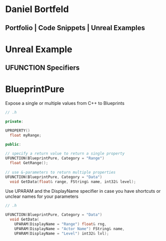 # Daniel Bortfeld
## Portfolio | Code Snippets | Unreal Examples #

# Unreal Example
## UFUNCTION Specifiers #

# BlueprintPure

Expose a single or multiple values from C++ to Blueprints
```c++
// .h

private:

UPROPERTY()
  float myRange;
  
public:

// specify a return value to return a single property
UFUNCTION(BlueprintPure, Category = "Range")
  float GetRange();  
  
// use &-parameters to return multiple properties
UFUNCTION(BlueprintPure, Category = "Data")
  void GetData(float& range, FString& name, int32& level);
```

Use UPARAM and the DisplayName specifier in case you have shortcuts or unclear names for your parameters
```c++
// .h

UFUNCTION(BlueprintPure, Category = "Data")
  void GetData(
    UPARAM(DisplayName = "Range") float& rng, 
    UPARAM(DisplayName = "Actor Name") FString& name, 
    UPARAM(DisplayName = "Level") int32& lvl);
```
